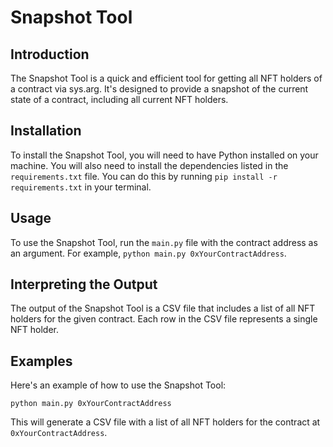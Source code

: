 # Snapshot Tool

## Introduction
The Snapshot Tool is a quick and efficient tool for getting all NFT holders of a contract via sys.arg. It's designed to provide a snapshot of the current state of a contract, including all current NFT holders.

## Installation
To install the Snapshot Tool, you will need to have Python installed on your machine. You will also need to install the dependencies listed in the `requirements.txt` file. You can do this by running `pip install -r requirements.txt` in your terminal.

## Usage
To use the Snapshot Tool, run the `main.py` file with the contract address as an argument. For example, `python main.py 0xYourContractAddress`.

## Interpreting the Output
The output of the Snapshot Tool is a CSV file that includes a list of all NFT holders for the given contract. Each row in the CSV file represents a single NFT holder.

## Examples
Here's an example of how to use the Snapshot Tool:

```
python main.py 0xYourContractAddress
```

This will generate a CSV file with a list of all NFT holders for the contract at `0xYourContractAddress`.

